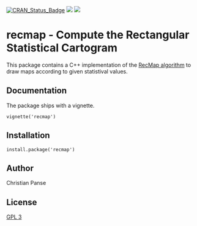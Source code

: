 [![CRAN_Status_Badge](http://www.r-pkg.org/badges/version/recmap)](https://cran.r-project.org/package=recmap)
[![](http://cranlogs.r-pkg.org/badges/recmap)](https://cran.r-project.org/package=recmap)
[![](http://cranlogs.r-pkg.org/badges/grand-total/recmap)](https://cran.r-project.org/package=recmap)


# recmap - Compute the Rectangular Statistical Cartogram

This package contains a C++ implementation of the [RecMap algorithm](http://dx.doi.org/10.1109/INFVIS.2004.57) to draw maps according to 
given statistival values.

## Documentation

The package ships with a vignette.

```{r}
vignette('recmap')
```

## Installation

```{r}
install.package('recmap')
```

## Author

Christian Panse

## License

[GPL 3](http://www.gnu.org/licenses/gpl-3.0.en.html)
